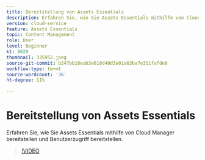 ```yaml
---
title: Bereitstellung von Assets Essentials
description: Erfahren Sie, wie Sie Assets Essentials mithilfe von Cloud Manager bereitstellen und Benutzerzugriff bereitstellen.
version: cloud-service
feature: Assets Essentials
topic: Content Management
role: User
level: Beginner
kt: 8020
thumbnail: 335952.jpeg
source-git-commit: b247bb18eab3e610d40d3e01a63ba7e311fafde0
workflow-type: tm+mt
source-wordcount: '36'
ht-degree: 11%

---
```



# Bereitstellung von Assets Essentials

Erfahren Sie, wie Sie Assets Essentials mithilfe von Cloud Manager bereitstellen und Benutzerzugriff bereitstellen.

>[!VIDEO](https://video.tv.adobe.com/v/335952/?quality=9&learn=on)
